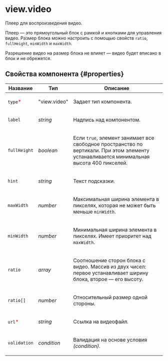 # view.video

Плеер для воспроизведения видео.

Плеер — это прямоугольный блок с рамкой и кнопками для управления видео. Размер блока можно настроить с помощью свойств `ratio`, `fullHeight`, `minWidth` и `maxWidth`.

Разрешение видео на размер блока не влияет — видео будет вписано в блок и не обрежется.

## Свойства компонента {#properties}

| Название                                 | Тип          | Описание                                                                                                                                         |
| ---------------------------------------- | ------------ | ------------------------------------------------------------------------------------------------------------------------------------------------ |
| `type`<span style="color: red">\*</span> | "view.video" | <p>Задает тип компонента.</p>                                                                                                                    |
| `label`                                  | _string_     | <p>Надпись над компонентом.</p>                                                                                                                  |
| `fullHeight`                             | _boolean_    | <p>Если `true`, элемент занимает все свободное пространство по вертикали. При этом элементу устанавливается минимальная высота 400 пикселей.</p> |
| `hint`                                   | _string_     | <p>Текст подсказки.</p>                                                                                                                          |
| `maxWidth`                               | _number_     | <p>Максимальная ширина элемента в пикселях, которая не может быть меньше `minWidth`.</p>                                                         |
| `minWidth`                               | _number_     | <p>Минимальная ширина элемента в пикселях. Имеет приоритет над `maxWidth`.</p>                                                                   |
| `ratio`                                  | _array_      | <p>Соотношение сторон блока с видео. Массив из двух чисел: первое устанавливает ширину блока, второе — его высоту.</p>                           |
| `ratio[]`                                | _number_     | <p>Относительный размер одной стороны.</p>                                                                                                       |
| `url`<span style="color: red">\*</span>  | _string_     | <p>Ссылка на видеофайл.</p>                                                                                                                      |
| `validation`                             | _condition_  | <p>Валидация на основе условия <em>(condition)</em>.</p>                                                                                         |
